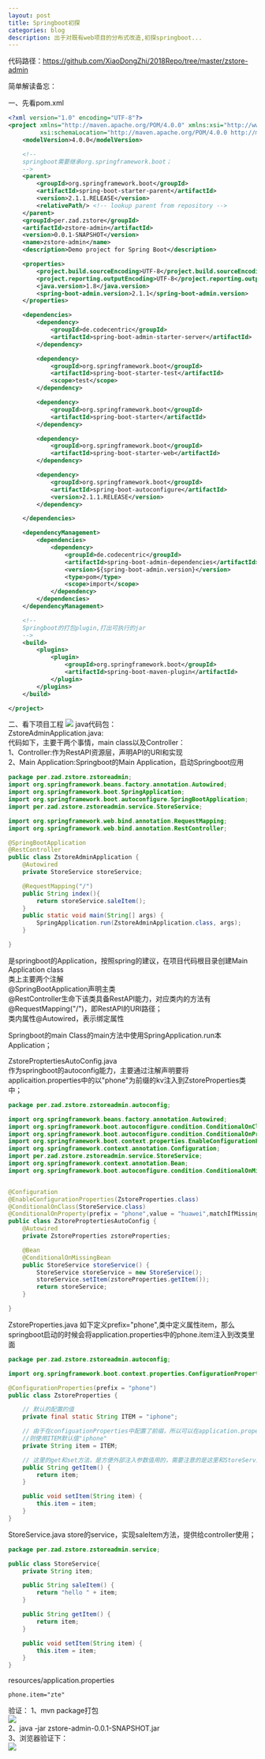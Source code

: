 ```yaml
---
layout: post
title: Springboot初探
categories: blog
description: 出于对既有web项目的分布式改造,初探springboot...   
---
```



代码路径：https://github.com/XiaoDongZhi/2018Repo/tree/master/zstore-admin

简单解读备忘：   
      
一、先看pom.xml
      
```xml
<?xml version="1.0" encoding="UTF-8"?>
<project xmlns="http://maven.apache.org/POM/4.0.0" xmlns:xsi="http://www.w3.org/2001/XMLSchema-instance"
         xsi:schemaLocation="http://maven.apache.org/POM/4.0.0 http://maven.apache.org/xsd/maven-4.0.0.xsd">
    <modelVersion>4.0.0</modelVersion>

    <!--
    springboot需要继承org.springframework.boot；
    -->
    <parent>
        <groupId>org.springframework.boot</groupId>
        <artifactId>spring-boot-starter-parent</artifactId>
        <version>2.1.1.RELEASE</version>
        <relativePath/> <!-- lookup parent from repository -->
    </parent>
    <groupId>per.zad.zstore</groupId>
    <artifactId>zstore-admin</artifactId>
    <version>0.0.1-SNAPSHOT</version>
    <name>zstore-admin</name>
    <description>Demo project for Spring Boot</description>

    <properties>
        <project.build.sourceEncoding>UTF-8</project.build.sourceEncoding>
        <project.reporting.outputEncoding>UTF-8</project.reporting.outputEncoding>
        <java.version>1.8</java.version>
        <spring-boot-admin.version>2.1.1</spring-boot-admin.version>
    </properties>

    <dependencies>
        <dependency>
            <groupId>de.codecentric</groupId>
            <artifactId>spring-boot-admin-starter-server</artifactId>
        </dependency>

        <dependency>
            <groupId>org.springframework.boot</groupId>
            <artifactId>spring-boot-starter-test</artifactId>
            <scope>test</scope>
        </dependency>

        <dependency>
            <groupId>org.springframework.boot</groupId>
            <artifactId>spring-boot-starter</artifactId>
        </dependency>

        <dependency>
            <groupId>org.springframework.boot</groupId>
            <artifactId>spring-boot-starter-web</artifactId>
        </dependency>

        <dependency>
            <groupId>org.springframework.boot</groupId>
            <artifactId>spring-boot-autoconfigure</artifactId>
            <version>2.1.1.RELEASE</version>
        </dependency>

    </dependencies>

    <dependencyManagement>
        <dependencies>
            <dependency>
                <groupId>de.codecentric</groupId>
                <artifactId>spring-boot-admin-dependencies</artifactId>
                <version>${spring-boot-admin.version}</version>
                <type>pom</type>
                <scope>import</scope>
            </dependency>
        </dependencies>
    </dependencyManagement>

    <!-- 
    Springboot的打包plugin,打出可执行的jar
    -->
    <build>
        <plugins>
            <plugin>
                <groupId>org.springframework.boot</groupId>
                <artifactId>spring-boot-maven-plugin</artifactId>
            </plugin>
        </plugins>
    </build>

</project>

```

二、看下项目工程
![](/_posts/blog/.2018-12-25-springboot初探_images/c7e57ee3.png)
java代码包：   
ZstoreAdminApplication.java:   
代码如下，主要干两个事情，main class以及Controller：   
1、Controller:作为RestAPI资源层，声明API的URI和实现   
2、Main Application:Springboot的Main Application，启动Springboot应用      
```java
package per.zad.zstore.zstoreadmin;
import org.springframework.beans.factory.annotation.Autowired;
import org.springframework.boot.SpringApplication;
import org.springframework.boot.autoconfigure.SpringBootApplication;
import per.zad.zstore.zstoreadmin.service.StoreService;

import org.springframework.web.bind.annotation.RequestMapping;
import org.springframework.web.bind.annotation.RestController;

@SpringBootApplication
@RestController
public class ZstoreAdminApplication {
    @Autowired
    private StoreService storeService;

    @RequestMapping("/")
    public String index(){
        return storeService.saleItem();
    }
    public static void main(String[] args) {
        SpringApplication.run(ZstoreAdminApplication.class, args);
    }

}
```   
是springboot的Application，按照spring的建议，在项目代码根目录创建Main Application class       
类上主要两个注解   
@SpringBootApplication声明主类   
@RestController生命下该类具备RestAPI能力，对应类内的方法有@RequestMapping("/")，即RestAPI的URI路径；   
类内属性@Autowired，表示绑定属性   

Springboot的main Class的main方法中使用SpringApplication.run本Application；    



ZstoreProptertiesAutoConfig.java   
作为springboot的autoconfig能力，主要通过注解声明要将applicaition.properties中的以"phone"为前缀的kv注入到ZstoreProperties类中；
```java
package per.zad.zstore.zstoreadmin.autoconfig;

import org.springframework.beans.factory.annotation.Autowired;
import org.springframework.boot.autoconfigure.condition.ConditionalOnClass;
import org.springframework.boot.autoconfigure.condition.ConditionalOnProperty;
import org.springframework.boot.context.properties.EnableConfigurationProperties;
import org.springframework.context.annotation.Configuration;
import per.zad.zstore.zstoreadmin.service.StoreService;
import org.springframework.context.annotation.Bean;
import org.springframework.boot.autoconfigure.condition.ConditionalOnMissingBean;


@Configuration
@EnableConfigurationProperties(ZstoreProperties.class)
@ConditionalOnClass(StoreService.class)
@ConditionalOnProperty(prefix = "phone",value = "huawei",matchIfMissing = true)
public class ZstoreProptertiesAutoConfig {
    @Autowired
    private ZstoreProperties zstoreProperties;

    @Bean
    @ConditionalOnMissingBean
    public StoreService storeService() {
        StoreService storeService = new StoreService();
        storeService.setItem(zstoreProperties.getItem());
        return storeService;
    }

}
```   

ZstoreProperties.java
如下定义prefix="phone",类中定义属性item，那么springboot启动的时候会将application.properties中的phone.item注入到改类里面    

```java
package per.zad.zstore.zstoreadmin.autoconfig;

import org.springframework.boot.context.properties.ConfigurationProperties;

@ConfigurationProperties(prefix = "phone")
public class ZstoreProperties {

    // 默认的配置的值
    private final static String ITEM = "iphone";

    // 由于在configuationProperties中配置了前缀，所以可以在application.properties中使用phone.item配置该值，如果application.proterties里面没有配置，
    //则使用ITEM默认值"iphone"
    private String item = ITEM;

    // 这里的get和set方法，是方便外部注入参数值用的，需要注意的是这里和StoreService不同，并没有让properties中的参数直接注入到StoreService中
    public String getItem() {
        return item;
    }

    public void setItem(String item) {
        this.item = item;
    }
}

```  


StoreService.java
store的service，实现saleItem方法，提供给controller使用；
```java
package per.zad.zstore.zstoreadmin.service;

public class StoreService{
    private String item;

    public String saleItem() {
        return "hello " + item;
    }

    public String getItem() {
        return item;
    }

    public void setItem(String item) {
        this.item = item;
    }
}
```

resources/application.properties
```properties
phone.item="zte"
```

验证：
1、mvn package打包   
![](/_posts/blog/.2018-12-25-springboot初探_images/c901477b.png)   
2、java -jar zstore-admin-0.0.1-SNAPSHOT.jar   
3、浏览器验证下：   
![](/_posts/blog/.2018-12-25-springboot初探_images/033bcd0d.png)   
